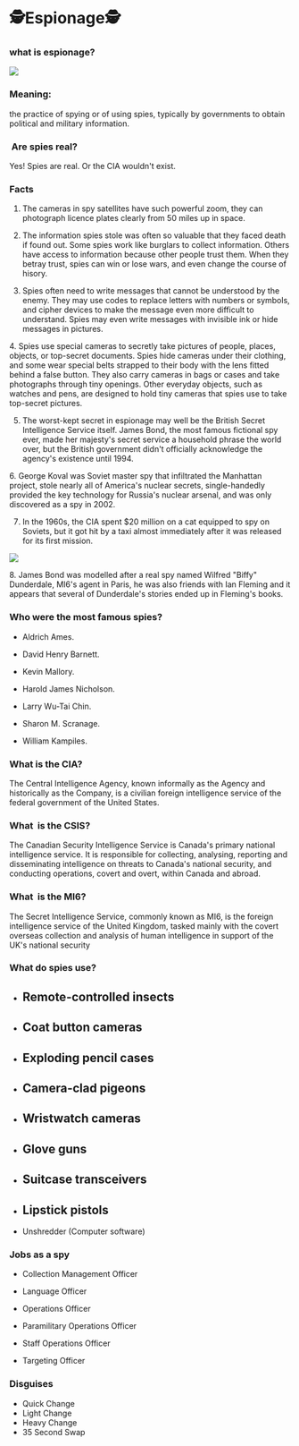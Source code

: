 # 🕵️Espionage🕵️

### what is espionage?

![](https://lh4.googleusercontent.com/r-zIfVdZFLAeTlY04lbGOGGMIIXYCUsc-ZsdeiUjVEFlNAJrveYH3YVlOu7dL_k8T0HMS_oJmB0lMkYz3JaVy3VqCpz2k1wp5OhvJqPpTXynrimkQgHmQSjnN1TtIhaekN2shlLw)

### Meaning:

the practice of spying or of using spies, typically by governments to obtain political and military information.

###  Are spies real?

Yes! Spies are real. Or the CIA wouldn't exist.

### Facts

1. The cameras in spy satellites have such powerful zoom, they can photograph licence plates clearly from 50 miles up in space.

2. The information spies stole was often so valuable that they faced death if found out. Some spies work like burglars to collect information. Others have access to information because other people trust them. When they betray trust, spies can win or lose wars, and even change the course of hisory.

3. Spies often need to write messages that cannot be understood by the enemy. They may use codes to replace letters with numbers or symbols, and cipher devices to make the message even more difficult to understand. Spies may even write messages with invisible ink or hide messages in pictures.

4\. Spies use special cameras to secretly take pictures of people, places, objects, or top-secret documents. Spies hide cameras under their clothing, and some wear special belts strapped to their body with the lens fitted behind a false button. They also carry cameras in bags or cases and take photographs through tiny openings. Other everyday objects, such as watches and pens, are designed to hold tiny cameras that spies use to take top-secret pictures.

5. The worst-kept secret in espionage may well be the British Secret Intelligence Service itself. James Bond, the most famous fictional spy ever, made her majesty's secret service a household phrase the world over, but the British government didn't officially acknowledge the agency's existence until 1994.

6\. George Koval was Soviet master spy that infiltrated the Manhattan project, stole nearly all of America's nuclear secrets, single-handedly provided the key technology for Russia's nuclear arsenal, and was only discovered as a spy in 2002.

7. In the 1960s, the CIA spent $20 million on a cat equipped to spy on Soviets, but it got hit by a taxi almost immediately after it was released for its first mission.

![](https://lh4.googleusercontent.com/Cw1ENM1-GaG7c1uGucKnLyjo-oadzfZwEBiEbpQiAnh9dQFXZuKsLw6Vvk8Q5sNIAADUIX7yZF3sY4Mq3-ycquQhDI8kYQQPRg_8ydH4ZhgF9twO0Oiu5RQIVz5Ja2ajPefodQoP)

8\. James Bond was modelled after a real spy named Wilfred "Biffy" Dunderdale, MI6's agent in Paris, he was also friends with Ian Fleming and it appears that several of Dunderdale's stories ended up in Fleming's books.

### Who were the most famous spies?

-   Aldrich Ames.

-   David Henry Barnett.

-   Kevin Mallory.

-   Harold James Nicholson.

-   Larry Wu-Tai Chin.

-   Sharon M. Scranage.

-   William Kampiles.

### What is the CIA?

The Central Intelligence Agency, known informally as the Agency and historically as the Company, is a civilian foreign intelligence service of the federal government of the United States.

### What  is the CSIS?

The Canadian Security Intelligence Service is Canada's primary national intelligence service. It is responsible for collecting, analysing, reporting and disseminating intelligence on threats to Canada's national security, and conducting operations, covert and overt, within Canada and abroad.

### What  is the MI6?

The Secret Intelligence Service, commonly known as MI6, is the foreign intelligence service of the United Kingdom, tasked mainly with the covert overseas collection and analysis of human intelligence in support of the UK's national security

### What do spies use?

-   Remote-controlled insects
    --------------------------

-   Coat button cameras
    -------------------

-   Exploding pencil cases
    ----------------------

-   Camera-clad pigeons
    -------------------

-   Wristwatch cameras
    ------------------

-   Glove guns
    ----------

-   Suitcase transceivers
    ---------------------

-   Lipstick pistols
    ----------------

-   Unshredder (Computer software)

### Jobs as a spy

-   Collection Management Officer

-   Language Officer

-   Operations Officer

-   Paramilitary Operations Officer

-   Staff Operations Officer

-   Targeting Officer


### Disguises

-  Quick Change
-  Light Change
-  Heavy Change
-  35 Second Swap
